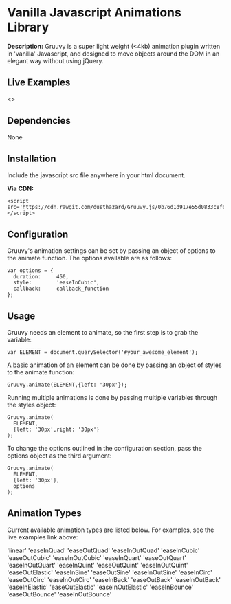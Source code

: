 # Vanilla Javascript Animations Library #

**Description:** Gruuvy is a super light weight (<4kb) animation plugin written in 'vanilla' Javascript, and designed to move objects around the DOM in an elegant way without using jQuery.

## Live Examples

<<TKTKTK>>

## Dependencies

None

## Installation

Include the javascript src file anywhere in your html document.

**Via CDN:**

```
<script src='https://cdn.rawgit.com/dusthazard/Gruuvy.js/0b76d1d917e55d0833c8f678aba7b3af93ede27a/src/gruuvy.js'></script>
```

## Configuration

Gruuvy's animation settings can be set by passing an object of options to the animate function. The options available are as follows:

```
var options = {
  duration:     450,
  style:        'easeInCubic',
  callback:     callback_function
}; 
```

## Usage

Gruuvy needs an element to animate, so the first step is to grab the variable:

```
var ELEMENT = document.querySelector('#your_awesome_element');
```

A basic animation of an element can be done by passing an object of styles to the animate function:

```
Gruuvy.animate(ELEMENT,{left: '30px'});
```

Running multiple animations is done by passing multiple variables through the styles object:

```
Gruuvy.animate(
  ELEMENT,
  {left: '30px',right: '30px'}
);
```

To change the options outlined in the configuration section, pass the options object as the third argument:

```
Gruuvy.animate(
  ELEMENT,
  {left: '30px'},
  options
);
```

## Animation Types

Current available animation types are listed below. For examples, see the live examples link above:

'linear'
'easeInQuad'
'easeOutQuad'
'easeInOutQuad'
'easeInCubic'
'easeOutCubic'
'easeInOutCubic'
'easeInQuart'
'easeOutQuart'
'easeInOutQuart'
'easeInQuint'
'easeOutQuint'
'easeInOutQuint'
'easeOutElastic'
'easeInSine'
'easeOutSine'
'easeInOutSine'
'easeInCirc'
'easeOutCirc'
'easeInOutCirc'
'easeInBack'
'easeOutBack'
'easeInOutBack'
'easeInElastic'
'easeOutElastic'
'easeInOutElastic'
'easeInBounce'
'easeOutBounce'
'easeInOutBounce'
